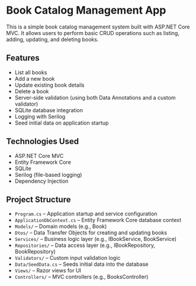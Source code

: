 # Book Catalog Management App

This is a simple book catalog management system built with ASP.NET Core MVC. It allows users to perform basic CRUD operations such as listing, adding, updating, and deleting books.

## Features

- List all books
- Add a new book
- Update existing book details
- Delete a book
- Server-side validation (using both Data Annotations and a custom validator)
- SQLite database integration
- Logging with Serilog
- Seed initial data on application startup

## Technologies Used

- ASP.NET Core MVC
- Entity Framework Core
- SQLite
- Serilog (file-based logging)
- Dependency Injection

## Project Structure

- `Program.cs` – Application startup and service configuration
- `ApplicationDbContext.cs` – Entity Framework Core database context
- `Models/` – Domain models (e.g., Book)
- `Dtos/` – Data Transfer Objects for creating and updating books
- `Services/` – Business logic layer (e.g., IBookService, BookService)
- `Repositories/` – Data access layer (e.g., IBookRepository, BookRepository)
- `Validators/` – Custom input validation logic
- `Data/SeedData.cs` – Seeds initial data into the database
- `Views/` – Razor views for UI
- `Controllers/` – MVC controllers (e.g., BooksController)

